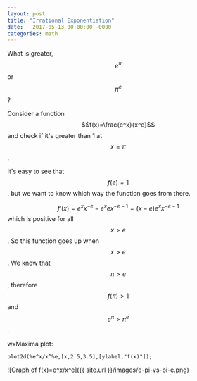 ```yaml
---
layout: post
title: "Irrational Exponentiation"
date:   2017-05-13 00:00:00 -0000
categories: math
---
```


What is greater, $$e^{\pi}$$ or $$\pi^e$$?

<!--more-->

Consider a function $$f(x)=\frac{e^x}{x^e}$$ and check if it's greater than 1 at $$x=\pi$$.

It's easy to see that $$f(e)=1$$, but we want to know which way the function goes from 
there.

$$f'(x)=e^x x^{-e} - e^x e x^{-e-1}=(x-e) e^x x^{-e-1}$$
which is positive for all $$x>e$$. So this function goes up when $$x>e$$. We know that 
$$\pi>e$$, therefore $$f(\pi)>1$$ and $$e^{\pi}>{\pi}^{e}$$.

wxMaxima plot:

    plot2d(%e^x/x^%e,[x,2.5,3.5],[ylabel,"f(x)"]);

![Graph of f(x)=e^x/x^e]({{ site.url }}/images/e-pi-vs-pi-e.png)
